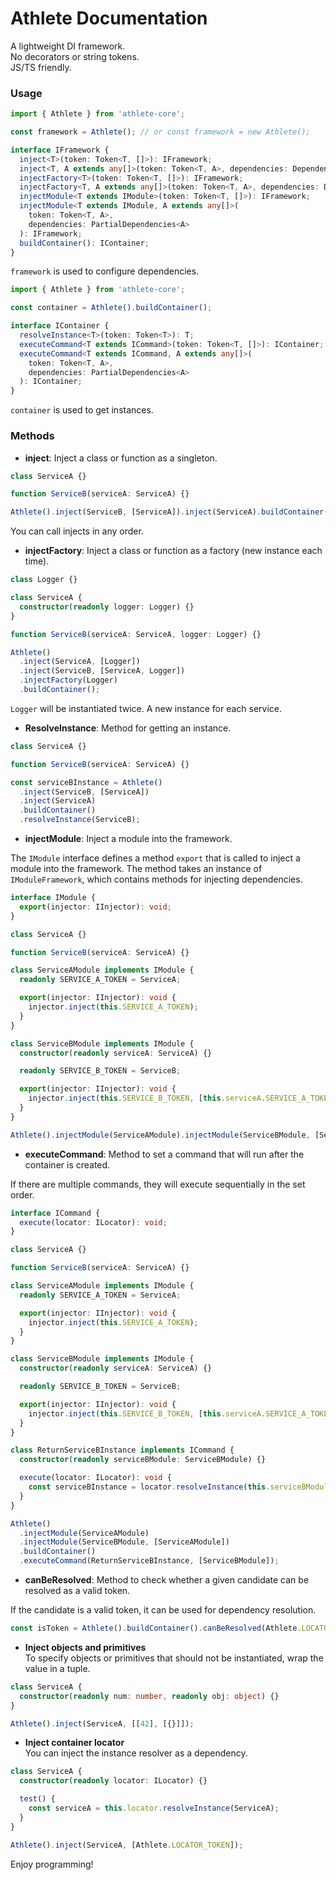 # Athlete Documentation

A lightweight DI framework.  
No decorators or string tokens.  
JS/TS friendly.

### Usage

```typescript
import { Athlete } from 'athlete-core';

const framework = Athlete(); // or const framework = new Athlete();
```

```typescript
interface IFramework {
  inject<T>(token: Token<T, []>): IFramework;
  inject<T, A extends any[]>(token: Token<T, A>, dependencies: Dependencies<A>): IFramework;
  injectFactory<T>(token: Token<T, []>): IFramework;
  injectFactory<T, A extends any[]>(token: Token<T, A>, dependencies: Dependencies<A>): IFramework;
  injectModule<T extends IModule>(token: Token<T, []>): IFramework;
  injectModule<T extends IModule, A extends any[]>(
    token: Token<T, A>,
    dependencies: PartialDependencies<A>
  ): IFramework;
  buildContainer(): IContainer;
}
```

`framework` is used to configure dependencies.

```typescript
import { Athlete } from 'athlete-core';

const container = Athlete().buildContainer();
```

```typescript
interface IContainer {
  resolveInstance<T>(token: Token<T>): T;
  executeCommand<T extends ICommand>(token: Token<T, []>): IContainer;
  executeCommand<T extends ICommand, A extends any[]>(
    token: Token<T, A>,
    dependencies: PartialDependencies<A>
  ): IContainer;
}
```

`container` is used to get instances.

### Methods

- **inject**: Inject a class or function as a singleton.

```typescript
class ServiceA {}

function ServiceB(serviceA: ServiceA) {}

Athlete().inject(ServiceB, [ServiceA]).inject(ServiceA).buildContainer();
```

You can call injects in any order.

- **injectFactory**: Inject a class or function as a factory (new instance each time).

```typescript
class Logger {}

class ServiceA {
  constructor(readonly logger: Logger) {}
}

function ServiceB(serviceA: ServiceA, logger: Logger) {}

Athlete()
  .inject(ServiceA, [Logger])
  .inject(ServiceB, [ServiceA, Logger])
  .injectFactory(Logger)
  .buildContainer();
```

`Logger` will be instantiated twice. A new instance for each service.

- **ResolveInstance**: Method for getting an instance.

```typescript
class ServiceA {}

function ServiceB(serviceA: ServiceA) {}

const serviceBInstance = Athlete()
  .inject(ServiceB, [ServiceA])
  .inject(ServiceA)
  .buildContainer()
  .resolveInstance(ServiceB);
```

- **injectModule**: Inject a module into the framework.

The `IModule` interface defines a method `export` that is called to inject a module into the framework. The method takes an instance of `IModuleFramework`, which contains methods for injecting dependencies.

```typescript
interface IModule {
  export(injector: IInjector): void;
}
```

```typescript
class ServiceA {}

function ServiceB(serviceA: ServiceA) {}

class ServiceAModule implements IModule {
  readonly SERVICE_A_TOKEN = ServiceA;

  export(injector: IInjector): void {
    injector.inject(this.SERVICE_A_TOKEN);
  }
}

class ServiceBModule implements IModule {
  constructor(readonly serviceA: ServiceA) {}

  readonly SERVICE_B_TOKEN = ServiceB;

  export(injector: IInjector): void {
    injector.inject(this.SERVICE_B_TOKEN, [this.serviceA.SERVICE_A_TOKEN]);
  }
}

Athlete().injectModule(ServiceAModule).injectModule(ServiceBModule, [ServiceAModule]);
```

- **executeCommand**: Method to set a command that will run after the container is created.

If there are multiple commands, they will execute sequentially in the set order.

```typescript
interface ICommand {
  execute(locator: ILocator): void;
}
```

```typescript
class ServiceA {}

function ServiceB(serviceA: ServiceA) {}

class ServiceAModule implements IModule {
  readonly SERVICE_A_TOKEN = ServiceA;

  export(injector: IInjector): void {
    injector.inject(this.SERVICE_A_TOKEN);
  }
}

class ServiceBModule implements IModule {
  constructor(readonly serviceA: ServiceA) {}

  readonly SERVICE_B_TOKEN = ServiceB;

  export(injector: IInjector): void {
    injector.inject(this.SERVICE_B_TOKEN, [this.serviceA.SERVICE_A_TOKEN]);
  }
}

class ReturnServiceBInstance implements ICommand {
  constructor(readonly serviceBModule: ServiceBModule) {}

  execute(locator: ILocator): void {
    const serviceBInstance = locator.resolveInstance(this.serviceBModule.SERVICE_B_TOKEN);
  }
}

Athlete()
  .injectModule(ServiceAModule)
  .injectModule(ServiceBModule, [ServiceAModule])
  .buildContainer()
  .executeCommand(ReturnServiceBInstance, [ServiceBModule]);
```

- **canBeResolved**: Method to check whether a given candidate can be resolved as a valid token.

If the candidate is a valid token, it can be used for dependency resolution.

```typescript
const isToken = Athlete().buildContainer().canBeResolved(Athlete.LOCATOR_TOKEN); // isToken = true
```

- **Inject objects and primitives**  
  To specify objects or primitives that should not be instantiated, wrap the value in a tuple.

```typescript
class ServiceA {
  constructor(readonly num: number, readonly obj: object) {}
}

Athlete().inject(ServiceA, [[42], [{}]]);
```

- **Inject container locator**  
  You can inject the instance resolver as a dependency.

```typescript
class ServiceA {
  constructor(readonly locator: ILocator) {}

  test() {
    const serviceA = this.locator.resolveInstance(ServiceA);
  }
}

Athlete().inject(ServiceA, [Athlete.LOCATOR_TOKEN]);
```

Enjoy programming!
